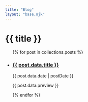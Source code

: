 ```yaml
---
title: "Blog"
layout: "base.njk"
---
```


 <h1 class="anton-regular heading">{{ title }}</h1>

<ul>
{% for post in collections.posts %}
<li>
  <article>
    <a href="{{ post.url }}">
      <h3>{{ post.data.title }}</h3>
    </a><span class="d-inline-block">{{ post.data.date | postDate }}</span>
    <p>{{ post.data.preview }}</p>
  </article>
</li>
{% endfor %}
</ul>